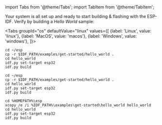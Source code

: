 import Tabs from '@theme/Tabs';
import TabItem from '@theme/TabItem';

Your system is all set up and ready to start building & flashing with the ESP-IDF. Verify by building a *Hello World* sample:

<Tabs
groupId="os"
defaultValue="linux"
values={[
{label: 'Linux', value: 'linux'},
{label: 'MacOS', value: 'macos'},
{label: 'Windows', value: 'windows'},
]}>

<TabItem value="linux">

```shell
cd ~/esp
cp -r $IDF_PATH/examples/get-started/hello_world .
cd hello_world
idf.py set-target esp32
idf.py build
```

</TabItem>
<TabItem value="macos">

```shell
cd ~/esp
cp -r $IDF_PATH/examples/get-started/hello_world .
cd hello_world
idf.py set-target esp32
idf.py build
```

</TabItem>
<TabItem value="windows">

```shell
cd %HOMEPATH%\esp
xcopy /e /i %IDF_PATH%\examples\get-started\hello_world hello_world
cd hello_world
idf.py set-target esp32
idf.py build
```

</TabItem>
</Tabs>
